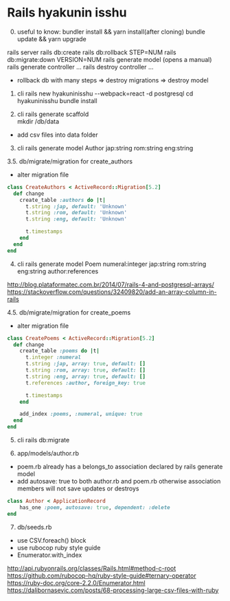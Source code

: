 # Rails hyakunin isshu 

0. useful to know: 
bundler install && yarn install(after cloning)
bundle update && yarn upgrade 

rails server 
rails db:create 
rails db:rollback STEP=NUM
rails db:migrate:down VERSION=NUM 
rails generate model (opens a manual)
rails generate controller ... 
rails destroy controller ...  

* rollback db with many steps => destroy migrations => destroy model 


1. cli 
rails new hyakuninisshu --webpack=react -d postgresql
cd hyakuninisshu 
bundle install 


2. cli
rails generate scaffold  
mkdir /db/data 

- add csv files into data folder 


3. cli 
rails generate model Author jap:string rom:string eng:string

3.5. db/migrate/migration for create_authors 
- alter migration file 

```ruby 
class CreateAuthors < ActiveRecord::Migration[5.2]
  def change
    create_table :authors do |t|
      t.string :jap, default: 'Unknown'
      t.string :rom, default: 'Unknown'
      t.string :eng, default: 'Unknown'

      t.timestamps
    end
  end
end
```



4. cli 
rails generate model Poem numeral:integer jap:string rom:string eng:string author:references

http://blog.plataformatec.com.br/2014/07/rails-4-and-postgresql-arrays/
https://stackoverflow.com/questions/32409820/add-an-array-column-in-rails

4.5. db/migrate/migration for create_poems 
- alter migration file 

```ruby 
class CreatePoems < ActiveRecord::Migration[5.2]
  def change
    create_table :poems do |t|
      t.integer :numeral
      t.string :jap, array: true, default: []
      t.string :rom, array: true, default: []
      t.string :eng, array: true, default: []
      t.references :author, foreign_key: true

      t.timestamps
    end

    add_index :poems, :numeral, unique: true 
  end
end

``` 


5. cli 
rails db:migrate 


6. app/models/author.rb
- poem.rb already has a belongs_to association declared by rails generate model  
- add autosave: true to both author.rb and poem.rb otherwise association members will not save updates or destroys 

```ruby 
class Author < ApplicationRecord
	has_one :poem, autosave: true, dependent: :delete  
end
```


7. db/seeds.rb 
- use CSV.foreach() block 
- use rubocop ruby style guide
- Enumerator.with_index 

http://api.rubyonrails.org/classes/Rails.html#method-c-root
https://github.com/rubocop-hq/ruby-style-guide#ternary-operator
https://ruby-doc.org/core-2.2.0/Enumerator.html
https://dalibornasevic.com/posts/68-processing-large-csv-files-with-ruby





